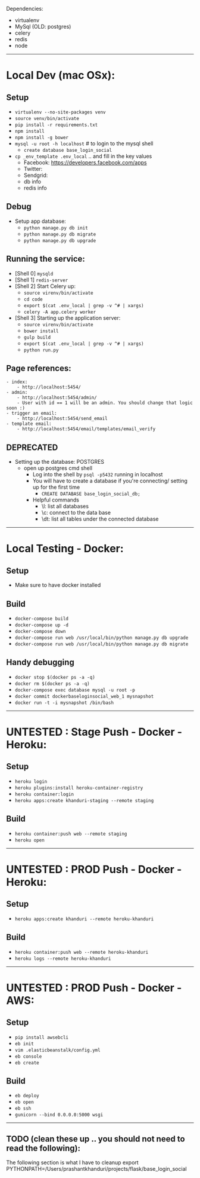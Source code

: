 
Dependencies:
 - virtualenv
 - MySql (OLD: postgres)
 - celery
 - redis
 - node

------------------------------
# Local Dev (mac OSx):

## Setup
 - `virtualenv --no-site-packages venv`
 - `source venv/bin/activate`
 - `pip install -r requirements.txt`
 - `npm install`
 - `npm install -g bower`
 - `mysql -u root -h localhost`  # to login to the mysql shell
   - `create database base_login_social`
 - `cp _env_template .env_local` .. and fill in the key values
    - Facebook: https://developers.facebook.com/apps
    - Twitter:
    - Sendgrid:
    - db info
    - redis info

## Debug
 - Setup app database:
    - `python manage.py db init`
    - `python manage.py db migrate`
    - `python manage.py db upgrade`

## Running the service:
 - [Shell 0] `mysqld`
 - [Shell 1] `redis-server`
 - [Shell 2] Start Celery up:
    - `source virenv/bin/activate`
    - `cd code`
    - `export $(cat .env_local | grep -v ^# | xargs)`
    - `celery -A app.celery worker`
 - [Shell 3] Starting up the application server:
    - `source virenv/bin/activate`
    - `bower install`
    - `gulp build`
    - `export $(cat .env_local | grep -v ^# | xargs)`
    - `python run.py`

## Page references:
    - index:
        - http://localhost:5454/
    - admin:
        - http://localhost:5454/admin/
        - User with id == 1 will be an admin. You should change that logic soon :)
    - trigger an email:
        - http://localhost:5454/send_email
    - template email:
        - http://localhost:5454/email/templates/email_verify


## DEPRECATED
 - Setting up the database: POSTGRES
     - open up postgres cmd shell
        - Log into the shell by `psql -p5432` running in localhost
        - You will have to create a database if you're connecting/ setting up for the first time
            - `CREATE DATABASE base_login_social_db;`
        - Helpful commands
            - \l: list all databases
            - \c: connect to the data base
           - \dt: list all tables under the connected database



------------------------------
# Local Testing - Docker:

## Setup
 - Make sure to have docker installed

## Build
 - `docker-compose build`
 - `docker-compose up -d`
 - `docker-compose down`
 - `docker-compose run web /usr/local/bin/python manage.py db upgrade`
 - `docker-compose run web /usr/local/bin/python manage.py db migrate`

## Handy debugging
 - `docker stop $(docker ps -a -q)`
 - `docker rm $(docker ps -a -q)`
 - `docker-compose exec database mysql -u root -p`
 - `docker commit dockerbaseloginsocial_web_1 mysnapshot`
 - `docker run -t -i mysnapshot /bin/bash`






------------------------------
# UNTESTED : Stage Push - Docker - Heroku:

## Setup
 - `heroku login`
 - `heroku plugins:install heroku-container-registry`
 - `heroku container:login`
 - `heroku apps:create khanduri-staging --remote staging`

## Build
 - `heroku container:push web --remote staging`
 - `heroku open`


------------------------------
#  UNTESTED : PROD Push - Docker - Heroku:

## Setup
 - `heroku apps:create khanduri --remote heroku-khanduri`

## Build
 - `heroku container:push web --remote heroku-khanduri`
 - `heroku logs --remote heroku-khanduri`


------------------------------
#  UNTESTED : PROD Push - Docker - AWS:

## Setup
 - `pip install awsebcli`
 - `eb init`
 - `vim .elasticbeanstalk/config.yml`
 - `eb console`
 - `eb create`

## Build
 - `eb deploy`
 - `eb open`
 - `eb ssh`
 - `gunicorn --bind 0.0.0.0:5000 wsgi`


------------------------------------
## TODO (clean these up .. you should not need to read the following):

The following section is what I have to cleanup
export PYTHONPATH=/Users/prashantkhanduri/projects/flask/base_login_social
